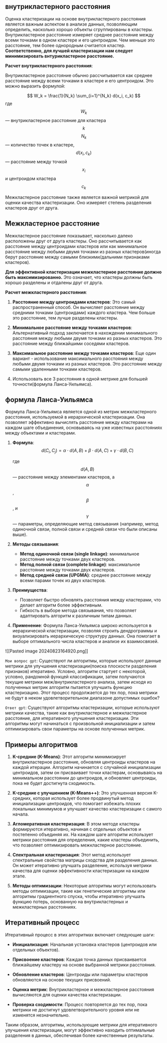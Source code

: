 
## внутрикластерного расстояния

Оценка кластеризации на основе внутрикластерного расстояния является важным аспектом в анализе данных, позволяющим определить, насколько хорошо объекты сгруппированы в кластеры. Внутрикластерное расстояние измеряет среднее расстояние между всеми точками в одном кластере и его центроидом. Чем меньше это расстояние, тем более однородным считается кластер. **Соответственно, для лучшей кластеризации нам следует минимизировать внтурикластерное расстояние.**

**Расчет внутрикластерного расстояния**:  

Внутрикластерное расстояние обычно рассчитывается как среднее расстояние между всеми точками в кластере и его центроидом. Это можно выразить формулой:

$$
   W_k = \frac{1}{N_k} \sum_{i=1}^{N_k} d(x_i, c_k)
$$
где $$W_k$$ — внутрикластерное расстояние для кластера $$k$$$$N_k$$ — количество точек в кластере, $$d(x_i, c_k)$$ — расстояние между точкой $$x_i$$ и центроидом кластера $$c_k$$


Межкластерное расстояние также является важной метрикой для оценки качества кластеризации. Оно измеряет степень разделения кластеров друг от друга.

## Межкластерное расстояние

Межкластерное расстояние показывает, насколько далеко расположены друг от друга кластеры. Оно рассчитывается как расстояние между центроидами кластеров или как минимальное расстояние между любыми двумя точками из разных кластеров(иногда берут расстояние между самыми близкими/дальними признаками кластеров).

**Для эффективной кластеризации межкластерное расстояние должно быть максимизированно.** Это означает, что кластеры должны быть хорошо разделены и отдалены друг от друга.

**Расчет межкластерного расстояния**:

1. **Расстояние между центроидами кластеров**:
   Это самый распространенный способ. Он вычисляет расстояние между средними точками (центроидами) каждого кластера. Чем больше это расстояние, тем лучше разделены кластеры.

2. **Минимальное расстояние между точками кластеров**:
   Альтернативный подход заключается в нахождении минимального расстояния между любыми двумя точками из разных кластеров. Это расстояние между ближайшими соседями кластеров.

3. **Максимальное расстояние между точками кластеров**:
   Еще один вариант - использование максимального расстояния между любыми двумя точками из разных кластеров. Это расстояние между самыми удаленными точками кластеров.

4. Использовать все 3 расстояния в одной метрике для большей точности(формула Ланса-Уильямса).

## формула Ланса-Уильямса

Формула Ланса-Уильямса является одной из метрик межкластерного расстояния, используемой в иерархической кластеризации. Она позволяет эффективно вычислять расстояние между кластерами на каждом шаге объединения, основываясь на уже известных расстояниях между объектами и кластерами.

1. **Формула**:
   $$
   d(C_i, C_j) = \alpha \cdot d(A, B) + \beta \cdot d(A, C) + \gamma \cdot d(B, C)
   $$

   где $$d(A, B)$$ — расстояние между элементами кластеров, а $$\alpha$$, $$\beta$$, и $$\gamma$$ — параметры, определяющие метод связывания (например, метод одиночной связи, полной связи и средней связи что были описаны выше).

2. **Методы связывания**:
   - **Метод одиночной связи (single linkage)**: минимальное расстояние между точками двух кластеров.
   - **Метод полной связи (complete linkage)**: максимальное расстояние между точками двух кластеров.
   - **Метод средней связи (UPGMA)**: среднее расстояние между всеми парами точек из двух кластеров.

3. **Преимущества**:
   - Позволяет быстро обновлять расстояния между кластерами, что делает алгоритм более эффективным.
   - Гибкость в выборе метода связывания, что позволяет адаптировать алгоритм к различным типам данных.

4. **Применение**:
   Формула Ланса-Уильямса широко используется в иерархической кластеризации, позволяя строить дендрограммы и визуализировать иерархическую структуру данных. Она помогает в выборе оптимального числа кластеров и анализе их взаимосвязей.

![[Pasted image 20240823164920.png]]


`Мои вопрос gpt`: Существуют ли  алгоритмы, которые используют данные метрики для улучшения кластеризации(поиска плоскости разделения признаков) итеративно. Условно, алгоритм стартует с некоторой, условно, рандомной функцей классификации, затем получаются текущие метрики меж/внутрикластерного анализа, затем исходя из полученных метрик алгоритм пытается улучшить функцию кластеризацию. Этот процесс продолжается до тех пор, пока метрики не будут в неком удовлетворительном диапазоне допустимых ошибок?

`Ответ gpt`: Существуют алгоритмы кластеризации, которые используют метрики качества, такие как внутрикластерное и межкластерное расстояние, для итеративного улучшения кластеризации. Эти алгоритмы могут начинаться с произвольной инициализации и затем оптимизировать свои параметры на основе полученных метрик.

## Примеры алгоритмов

1. **K-средние (K-Means)**:
   Этот алгоритм минимизирует внутрикластерное расстояние, обновляя центроиды кластеров на каждой итерации. Алгоритм начинается с случайной инициализации центроидов, затем он присваивает точки кластерам, основываясь на минимальном расстоянии до центроидов, и обновляет центроиды, пока не будет достигнута сходимость.

2. **K-средние с улучшением (K-Means++)**:
   Это улучшенная версия K-средних, которая использует более продвинутый метод инициализации центроидов, что помогает избежать плохих локальных минимумов и улучшает качество кластеризации с самого начала.

3. **Агломеративная кластеризация**:
   В этом методе кластеры формируются итеративно, начиная с отдельных объектов и постепенно объединяя их. На каждом шаге алгоритм использует метрики расстояния для определения, какие кластеры объединить, что позволяет оптимизировать межкластерное расстояние.

4. **Спектральная кластеризация**:
   Этот метод использует спектральные свойства матрицы сходства для разделения данных. Он может итеративно улучшать разделение, используя метрики качества для оценки эффективности кластеризации на каждом этапе.

5. **Методы оптимизации**:
   Некоторые алгоритмы могут использовать методы оптимизации, такие как генетические алгоритмы или алгоритмы градиентного спуска, чтобы итеративно улучшать функцию потерь, основанную на внутрикластерных и межкластерных расстояниях.

## Итеративный процесс

Итеративный процесс в этих алгоритмах включает следующие шаги:

- **Инициализация**: Начальная установка кластеров (центроидов или отдельных объектов).
  
- **Присвоение кластеров**: Каждая точка данных присваивается ближайшему кластеру на основе выбранной метрики расстояния.

- **Обновление кластеров**: Центроиды или параметры кластеров обновляются на основе текущих присвоений.

- **Оценка метрик**: Внутрикластерное и межкластерное расстояния вычисляются для оценки качества кластеризации.

- **Проверка сходимости**: Процесс повторяется до тех пор, пока метрики не достигнут удовлетворительного уровня или не изменятся незначительно.

Таким образом, алгоритмы, использующие метрики для итеративного улучшения кластеризации, могут эффективно находить оптимальные разделения в данных, обеспечивая более качественные результаты.
